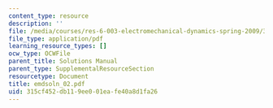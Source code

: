 ```yaml
---
content_type: resource
description: ''
file: /media/courses/res-6-003-electromechanical-dynamics-spring-2009/315cf452db119ee001eafe40a8d1fa26_emdsoln_02.pdf
file_type: application/pdf
learning_resource_types: []
ocw_type: OCWFile
parent_title: Solutions Manual
parent_type: SupplementalResourceSection
resourcetype: Document
title: emdsoln_02.pdf
uid: 315cf452-db11-9ee0-01ea-fe40a8d1fa26
---
```

